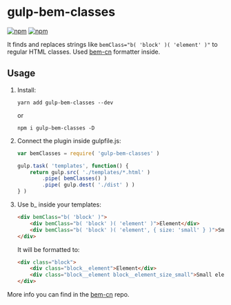 # gulp-bem-classes

[![npm](https://img.shields.io/npm/dt/gulp-bem-classes.svg)](https://www.npmjs.com/package/gulp-bem-classes)
[![npm](https://img.shields.io/npm/v/gulp-bem-classes.svg)](https://www.npmjs.com/package/gulp-bem-classes)

It finds and replaces strings like `bemClass="b( 'block' )( 'element' )"` to regular HTML classes. Used [bem-cn](https://github.com/albburtsev/bem-cn) formatter inside.

## Usage

1. Install:

    `yarn add gulp-bem-classes --dev`

    or

    `npm i gulp-bem-classes -D`

2. Connect the plugin inside gulpfile.js:

    ```js
    var bemClasses = require( 'gulp-bem-classes' )

    gulp.task( 'templates', function() {
        return gulp.src( './templates/*.html' )
            .pipe( bemClasses() )
            .pipe( gulp.dest( './dist' ) )
    } )
    ```

3. Use b_ inside your templates:

    ```html
    <div bemClass="b( 'block' )">
        <div bemClass="b( 'block' )( 'element' )">Element</div>
        <div bemClass="b( 'block' )( 'element', { size: 'small' } )">Small element</div>
    </div>
    ```

    It will be formatted to:

    ```html
    <div class="block">
        <div class="block__element">Element</div>
        <div class="block__element block__element_size_small">Small element</div>
    </div>
    ```

More info you can find in the [bem-cn](https://github.com/albburtsev/bem-cn) repo.